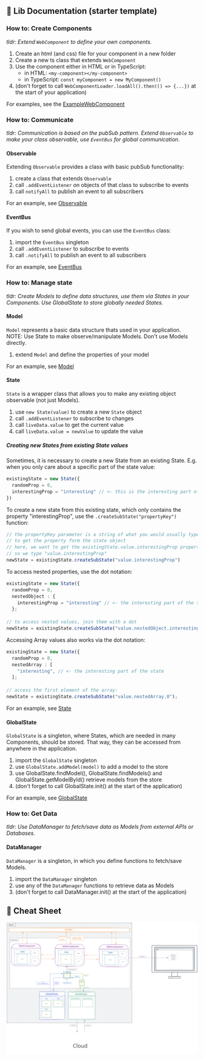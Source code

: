 ## 📖 Lib Documentation (starter template)

### How to: Create Components

*tldr: Extend `WebComponent` to define your own components.*

1. Create an html (and css) file for your component in a new folder
2. Create a new ts class that extends `WebComponent`
3. Use the component either in HTML or in TypeScript:
   - in HTML: `<my-component></my-component>`
   - in TypeScript: `const myComponent = new MyComponent()`
4. (don't forget to call `WebComponentLoader.loadAll().then(() => {...})` at the start of your application)

For examples, see the [ExampleWebComponent](/src/components/ExampleComponent/)

### How to: Communicate

*tldr: Communication is based on the pubSub pattern. Extend `Observable` to make your class observable, use `EventBus` for global communication.*

#### Observable

Extending `Observable` provides a class with basic pubSub functionality:
1. create a class that extends `Observable`
2. call `.addEventListener` on objects of that class to subscribe to events
3. call `notifyAll` to publish an event to all subscribers

For an example, see [Observable](/src/lib/events/Observable.ts)

#### EventBus

If you wish to send global events, you can use the `EventBus` class:
1. import the `EventBus` singleton 
2. call `.addEventListener` to subscribe to events
3. call `.notifyAll` to publish an event to all subscribers

For an example, see [EventBus](/src/lib/events/EventBus.ts)

### How to: Manage state

*tldr: Create Models to define data structures, use them via States in your Components. Use GlobalState to store globally needed States.*

#### Model

`Model` represents a basic data structure thats used in your application.
NOTE: Use State to make observe/manipulate Models. Don't use Models directly.
1. extend `Model` and define the properties of your model

For an example, see [Model](/src/data/models/ExampleModel.ts)

#### State

`State` is a wrapper class that allows you to make any existing object observable (not just Models).
1. use `new State(value)` to create a new `State` object
2. call `.addEventListener` to subscribe to changes
3. call `liveData.value` to get the current value
4. call `liveData.value = newValue` to update the value

##### Creating new States from existing State values

Sometimes, it is necessary to create a new State from an existing State. E.g. when you only care about a specific part of the state value:

```ts
existingState = new State({
  randomProp = 0,
  interestingProp = "interesting" // <- this is the interesting part of the state
})
```

To create a new state from this existing state, which only contains the property "interestingProp", use the `.createSubState("propertyKey")` function:
```ts
// the propertyKey parameter is a string of what you would usually type 
// to get the property form the state object
// here, we want to get the existingState.value.interestingProp property,
// so we type "value.interestingProp"
newState = existingState.createSubState("value.interestingProp")
```

To access nested properties, use the dot notation:

```ts
existingState = new State({
  randomProp = 0,
  nestedObject : {
    interestingProp = "interesting" // <- the interesting part of the state
  };

// to access nested values, join them with a dot
newState = existingState.createSubState("value.nestedObject.interestingProp");
```

Accessing Array values also works via the dot notation:

```ts
existingState = new State({
  randomProp = 0,
  nestedArray : [
    "interesting", // <- the interesting part of the state
  ];

// access the first element of the array:
newState = existingState.createSubState("value.nestedArray.0");
```

For an example, see [State](/src/lib/state/State.ts)

#### GlobalState

`GlobalState` is a singleton, where States, which are needed in many Components, should be stored. 
That way, they can be accessed from anywhere in the application.
1. import the `GlobalState` singleton
2. use `GlobalState.addModel(model)` to add a model to the store
3. use GlobalState.findModel(), GlobalState.findModels() and GlobalState.getModelById() retrieve models from the store
4. (don't forget to call GlobalState.init() at the start of the application)

For an example, see [GlobalState](/src/lib/state/GlobalState.ts)

### How to: Get Data

*tldr: Use DataManager to fetch/save data as Models from external APIs or Databases.*

#### DataManager

`DataManager` is a singleton, in which you define functions to fetch/save Models.
1. import the `DataManager` singleton
2. use any of the `DataManager` functions to retrieve data as Models
3. (don't forget to call DataManager.init() at the start of the application)

## 🌅 Cheat Sheet

![📖 Cheat Sheet](./res/web-component-architecture.svg)
